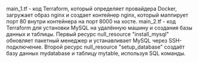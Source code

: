 main_1.tf - код Terraform, который определяет провайдера Docker, загружает образ nginx и создает контейнер nginx, который маппирует порт 80 внутри контейнера на порт 8000 на хосте.
main_2.tf - код Terraform для установки MySQL на удалённую машину и создания базы данных и таблицы. Первый ресурс null_resource "install_mysql" обновляет пакетный менеджер и устанавливает MySQL через SSH-подключение. Второй ресурс null_resource "setup_database" создаёт базу данных mydatabase и таблицу mytable, используя SQL команды.
